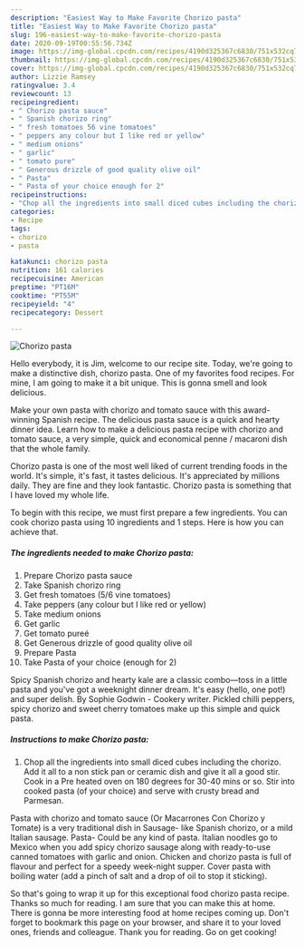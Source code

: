```yaml
---
description: "Easiest Way to Make Favorite Chorizo pasta"
title: "Easiest Way to Make Favorite Chorizo pasta"
slug: 196-easiest-way-to-make-favorite-chorizo-pasta
date: 2020-09-19T00:55:56.734Z
image: https://img-global.cpcdn.com/recipes/4190d325367c6830/751x532cq70/chorizo-pasta-recipe-main-photo.jpg
thumbnail: https://img-global.cpcdn.com/recipes/4190d325367c6830/751x532cq70/chorizo-pasta-recipe-main-photo.jpg
cover: https://img-global.cpcdn.com/recipes/4190d325367c6830/751x532cq70/chorizo-pasta-recipe-main-photo.jpg
author: Lizzie Ramsey
ratingvalue: 3.4
reviewcount: 13
recipeingredient:
- " Chorizo pasta sauce"
- " Spanish chorizo ring"
- " fresh tomatoes 56 vine tomatoes"
- " peppers any colour but I like red or yellow"
- " medium onions"
- " garlic"
- " tomato pure"
- " Generous drizzle of good quality olive oil"
- " Pasta"
- " Pasta of your choice enough for 2"
recipeinstructions:
- "Chop all the ingredients into small diced cubes including the chorizo. Add it all to a non stick pan or ceramic dish and give it all a good stir. Cook in a Pre heated oven on 180 degrees for 30-40 mins or so. Stir into cooked pasta (of your choice) and serve with crusty bread and Parmesan."
categories:
- Recipe
tags:
- chorizo
- pasta

katakunci: chorizo pasta 
nutrition: 161 calories
recipecuisine: American
preptime: "PT16M"
cooktime: "PT55M"
recipeyield: "4"
recipecategory: Dessert

---
```



![Chorizo pasta](https://img-global.cpcdn.com/recipes/4190d325367c6830/751x532cq70/chorizo-pasta-recipe-main-photo.jpg)

Hello everybody, it is Jim, welcome to our recipe site. Today, we're going to make a distinctive dish, chorizo pasta. One of my favorites food recipes. For mine, I am going to make it a bit unique. This is gonna smell and look delicious.

Make your own pasta with chorizo and tomato sauce with this award-winning Spanish recipe. The delicious pasta sauce is a quick and hearty dinner idea. Learn how to make a delicious pasta recipe with chorizo and tomato sauce, a very simple, quick and economical penne / macaroni dish that the whole family.

Chorizo pasta is one of the most well liked of current trending foods in the world. It's simple, it's fast, it tastes delicious. It's appreciated by millions daily. They are fine and they look fantastic. Chorizo pasta is something that I have loved my whole life.


To begin with this recipe, we must first prepare a few ingredients. You can cook chorizo pasta using 10 ingredients and 1 steps. Here is how you can achieve that.

<!--inarticleads1-->

##### The ingredients needed to make Chorizo pasta:

1. Prepare  Chorizo pasta sauce
1. Take  Spanish chorizo ring
1. Get  fresh tomatoes (5/6 vine tomatoes)
1. Take  peppers (any colour but I like red or yellow)
1. Take  medium onions
1. Get  garlic
1. Get  tomato pureé
1. Get  Generous drizzle of good quality olive oil
1. Prepare  Pasta
1. Take  Pasta of your choice (enough for 2)


Spicy Spanish chorizo and hearty kale are a classic combo—toss in a little pasta and you&#39;ve got a weeknight dinner dream. It&#39;s easy (hello, one pot!) and super delish. By Sophie Godwin - Cookery writer. Pickled chilli peppers, spicy chorizo and sweet cherry tomatoes make up this simple and quick pasta. 

<!--inarticleads2-->

##### Instructions to make Chorizo pasta:

1. Chop all the ingredients into small diced cubes including the chorizo. Add it all to a non stick pan or ceramic dish and give it all a good stir. Cook in a Pre heated oven on 180 degrees for 30-40 mins or so. Stir into cooked pasta (of your choice) and serve with crusty bread and Parmesan.


Pasta with chorizo and tomato sauce (Or Macarrones Con Chorizo y Tomate) is a very traditional dish in Sausage- like Spanish chorizo, or a mild Italian sausage. Pasta- Could be any kind of pasta. Italian noodles go to Mexico when you add spicy chorizo sausage along with ready-to-use canned tomatoes with garlic and onion. Chicken and chorizo pasta is full of flavour and perfect for a speedy week-night supper. Cover pasta with boiling water (add a pinch of salt and a drop of oil to stop it sticking). 

So that's going to wrap it up for this exceptional food chorizo pasta recipe. Thanks so much for reading. I am sure that you can make this at home. There is gonna be more interesting food at home recipes coming up. Don't forget to bookmark this page on your browser, and share it to your loved ones, friends and colleague. Thank you for reading. Go on get cooking!
